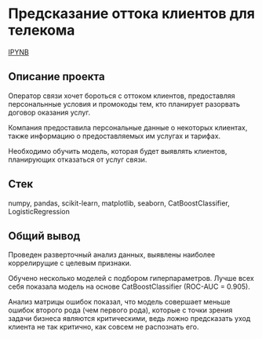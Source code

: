 # Предсказание оттока клиентов для телекома
[IPYNB](https://github.com/lil-scripter/Practicum_projects/blob/dac0298e2fe8568826dff819bd4c9536866d2994/Telecom/GP_telecom.ipynb)

## Описание проекта
Оператор связи хочет бороться с оттоком клиентов, предоставляя персональнные условия и промокоды тем, кто планирует разорвать договор оказания услуг.

Компания предоставила персональные данные о некоторых клиентах, также информацию о предоставляемых им услугах и тарифах.

Необходимо обучить модель, которая будет выявлять клиентов, планирующих отказаться от услуг связи.

## Стек
numpy, pandas, scikit-learn, matplotlib, seaborn, CatBoostClassifier, LogisticRegression

## Общий вывод
Проведен разверточный анализ данных, выявлены наиболее коррелирущие с целевым признаки.

Обучено несколько моделей с подбором гиперпараметров. Лучше всех себя показала модель на основе CatBoostClassifier (ROC-AUC = 0.905).

Анализ матрицы ошибок  показал, что модель совершает меньше ошибок второго рода (чем первого рода), которые с точки зрения задачи бизнеса являются критическими, ведь ложно предсказать уход клиента не так критично, как совсем не распознать его.
